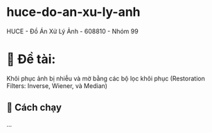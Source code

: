 # huce-do-an-xu-ly-anh
HUCE - Đồ Án Xử Lý Ảnh - 608810 - Nhóm 99 

# 🌰 Đề tài:
Khôi phục ảnh bị nhiễu và mờ bằng các bộ lọc khôi phục (Restoration Filters: Inverse, Wiener, và Median)

## 🚀 Cách chạy
...

